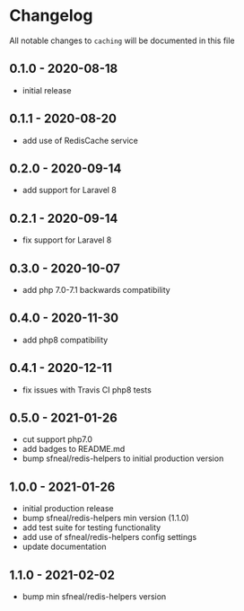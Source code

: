 # Changelog

All notable changes to `caching` will be documented in this file

## 0.1.0 - 2020-08-18
- initial release


## 0.1.1 - 2020-08-20
- add use of RedisCache service


## 0.2.0 - 2020-09-14
- add support for Laravel 8


## 0.2.1 - 2020-09-14
- fix support for Laravel 8


## 0.3.0 - 2020-10-07
- add php 7.0-7.1 backwards compatibility


## 0.4.0 - 2020-11-30
- add php8 compatibility


## 0.4.1 - 2020-12-11
- fix issues with Travis CI php8 tests


## 0.5.0 - 2021-01-26
- cut support php7.0
- add badges to README.md
- bump sfneal/redis-helpers to initial production version


## 1.0.0 - 2021-01-26
- initial production release
- bump sfneal/redis-helpers min version (1.1.0)
- add test suite for testing functionality
- add use of sfneal/redis-helpers config settings
- update documentation


## 1.1.0 - 2021-02-02
- bump min sfneal/redis-helpers version
